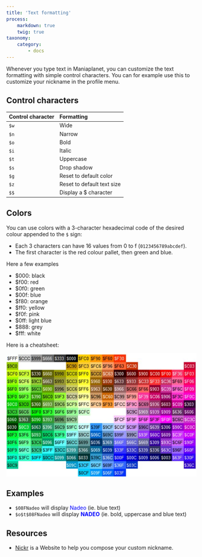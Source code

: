 ```yaml
---
title: 'Text formatting'
process:
    markdown: true
    twig: true
taxonomy:
    category:
        - docs
---
```


Whenever you type text in Maniaplanet, you can customize the text formatting with simple control characters. You can for example use this to customize your nickname in the profile menu.

## Control characters

|  Control character  |  Formatting  |
|  :-----          |  :-----          |
|  ``$w``  |  Wide  |
|  ``$n``  |  Narrow  |
|  ``$o``  |  Bold  |
|  ``$i``  |  Italic  |
|  ``$t``  |  Uppercase  |
|  ``$s``  |  Drop shadow  |
|  ``$g``  |  Reset to default color  |
|  ``$z``  |  Reset to default text size  |
|  ``$$``  |  Display a $ character  |

## Colors

You can use colors with a 3-character hexadecimal code of the desired colour appended to the ``$`` sign:

- Each 3 characters can have 16 values from 0 to f (`0123456789abcdef`).
- The first character is the red colour pallet, then green and blue.

Here a few examples 

- $000: black  
- $f00: red  
- $0f0: green  
- $00f: blue  
- $f80: orange  
- $ff0: yellow  
- $f0f: pink  
- $0ff: light blue  
- $888: grey  
- $fff: white

Here is a cheatsheet:

![](Colorname.jpg)

## Examples

- `$08FNadeo` will display <span style="color:blue">Nadeo</span> (ie. blue text)
- `$o$t$08FNadeo` will display <strong><span style="color:blue">NADEO</span></strong> (ie. bold, uppercase and blue text)

## Resources

- [Nickr](http://nickr.brun.pl/) is a Website to help you compose your custom nickname.